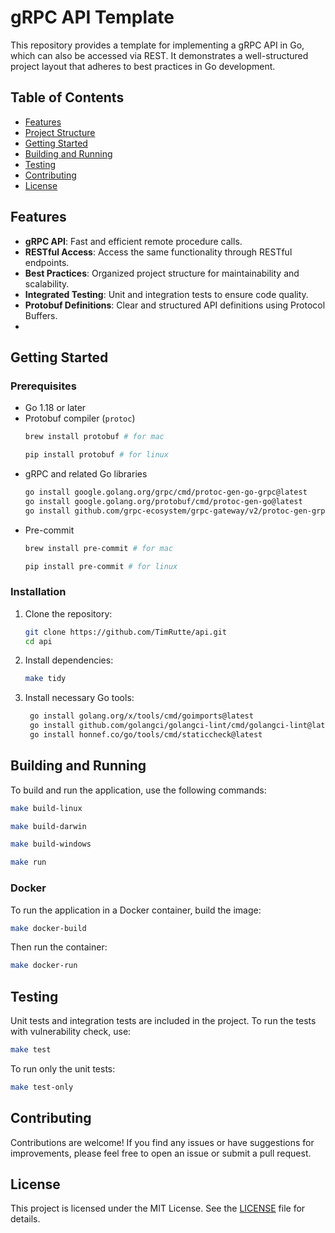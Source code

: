 # gRPC API Template

This repository provides a template for implementing a gRPC API in Go, which can also be accessed via REST. It demonstrates a well-structured project layout that adheres to best practices in Go development.

## Table of Contents

- [Features](#features)
- [Project Structure](#project-structure)
- [Getting Started](#getting-started)
- [Building and Running](#building-and-running)
- [Testing](#testing)
- [Contributing](#contributing)
- [License](#license)

## Features

- **gRPC API**: Fast and efficient remote procedure calls.
- **RESTful Access**: Access the same functionality through RESTful endpoints.
- **Best Practices**: Organized project structure for maintainability and scalability.
- **Integrated Testing**: Unit and integration tests to ensure code quality.
- **Protobuf Definitions**: Clear and structured API definitions using Protocol Buffers.
-
## Getting Started

### Prerequisites

- Go 1.18 or later
- Protobuf compiler (`protoc`)
  ```bash
  brew install protobuf # for mac
  ```
    ```bash
  pip install protobuf # for linux
  ```
- gRPC and related Go libraries
  ```bash
  go install google.golang.org/grpc/cmd/protoc-gen-go-grpc@latest
  go install google.golang.org/protobuf/cmd/protoc-gen-go@latest
  go install github.com/grpc-ecosystem/grpc-gateway/v2/protoc-gen-grpc-gateway@latest
  ```
- Pre-commit
  ```bash
  brew install pre-commit # for mac
  ```
  ```bash
  pip install pre-commit # for linux
  ```

### Installation

1. Clone the repository:

   ```bash
   git clone https://github.com/TimRutte/api.git
   cd api
   ```

2. Install dependencies:

   ```bash
   make tidy
   ```

3. Install necessary Go tools:

   ```bash
	go install golang.org/x/tools/cmd/goimports@latest
	go install github.com/golangci/golangci-lint/cmd/golangci-lint@latest
	go install honnef.co/go/tools/cmd/staticcheck@latest
   ```

## Building and Running

To build and run the application, use the following commands:

```bash
make build-linux
```
```bash
make build-darwin
```
```bash
make build-windows
```


```bash
make run
```

### Docker

To run the application in a Docker container, build the image:

```bash
make docker-build
```

Then run the container:

```bash
make docker-run
```

## Testing

Unit tests and integration tests are included in the project. To run the tests with vulnerability check, use:

```bash
make test
```

To run only the unit tests:

```bash
make test-only
```

## Contributing

Contributions are welcome! If you find any issues or have suggestions for improvements, please feel free to open an issue or submit a pull request.

## License

This project is licensed under the MIT License. See the [LICENSE](LICENSE) file for details.
